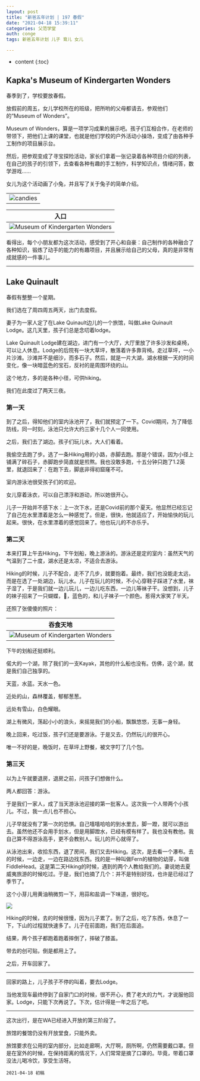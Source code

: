 ```yaml
---
layout: post
title: "新爸五年计划 | 197 春假"
date: "2021-04-18 15:39:11"
categories: 父范学堂
auth: conge
tags: 新爸五年计划 儿子 育儿 女儿

---
```

* content
{:toc}




## Kapka's Museum of Kindergarten Wonders

春季到了，学校要放春假。

放假前的周五，女儿学校所在的班级，把所哟的父母都请去，参观他们的“Museum of Wonders”。

Museum of Wonders，算是一项学习成果的展示吧。孩子们互相合作，在老师的带领下，把他们上课的课堂，也就是他们学校的户外活动小操场，变成了由各种手工制作的项目展示台。

然后，把参观变成了寻宝探险活动，家长们拿着一张记录着各种项目介绍的列表，在自己的孩子的引领下，去查看各种有趣的手工制作，科学知识点，情绪问答，数学游戏……

女儿为这个活动画了小兔，并且写了关于兔子的简单介绍。





||
|----|
| ![candies](../assets/images/父范学堂/20210409_MKW02.jpeg)|


|入口|
|----|
| ![Museum of Kindergarten Wonders](../assets/images/父范学堂/20210409_MKW01.jpg)|

看得出，每个小朋友都为这次活动，感受到了开心和自豪：自己制作的各种融合了各种知识，锻炼了动手的能力的有趣项目，并且展示给自己的父母，真的是非常有成就感的一件事儿。

----

## Lake Quinault

春假有整整一个星期。

我们选在了周四周五两天，出门去度假。

妻子为一家人定了在Lake Quinault边儿的一个旅馆，叫做Lake Quinault Lodge。这几天里，孩子们总是念叨着lodge。

Lake Quinault Lodge建在湖边，进门有一个大厅，大厅里放了许多沙发和桌椅，可以让人休息。Lodge的后院有一块大草坪，散落着许多靠背椅。走过草坪，一小片沙滩。沙滩并不是细沙，而多石子。然后，就是一片大湖，湖水根据一天的时间变化，像一块暗蓝色的宝石，反衬的是周围环绕的山。

这个地方，多的是各种小径，可供hiking。

我们在此度过了两天三夜。

### 第一天

到了之后，得知他们的室内泳池开了，我们就预定了一下。Covid期间，为了降低防线，同一时刻，泳池只允许大约三家十几个人一同使用。

之后，我们去了湖边。孩子们玩儿水，大人们看着。

我偷空去跑了步。选了一条Hiking用的小路，赤脚去跑。那是个错误，因为小径上铺满了碎石子，赤脚跑步简直就是煎熬。我也没敢多跑，十五分钟只跑了1.2英里，就退回来了：在跑下去，脚底非得初窟窿不可。

室内游泳池很受孩子们的欢迎。

女儿穿着泳衣，可以自己漂浮和游动，所以她很开心。

儿子一开始并不感下水：上一次下水，还是Covid前的那个夏天。他显然已经忘记了自己在水里漂着是怎么一种感觉了。但是，很快，他就适应了，开始愉快的玩儿起来。很快，在水里漂着的感觉回来了。他也玩儿的不亦乐乎。

### 第二天

本来打算上午去Hiking，下午划船，晚上游泳的。游泳还是定的室内：虽然天气的气温到了二十度，湖水还是太凉，不适合去游泳。

Hiking的时候，儿子不配合，走不了几步，就要抱着。最终，我们也没能走太远，而是在选了一处湖边，玩儿水。儿子在玩儿的时候，不小心穿鞋子踩进了水里，袜子湿了，于是我们就一边儿玩儿，一边儿吃东西，一边儿等袜子干。没想到，儿子的袜子招来了一只蝴蝶，🦋，蓝色的，和儿子袜子一个颜色。惹得大家笑了半天。

还照了张傻傻的照片：

|吞食天地|
|----|
| ![Museum of Kindergarten Wonders](../assets/images/父范学堂/20210409_MKW03.jpeg)|

下午的划船还挺顺利。

偌大的一个湖，除了我们的一支Kayak，其他的什么船也没有。仿佛，这个湖，就是我们自己独享的。

天蓝，水蓝。天水一色。

近处的山，森林覆盖，郁郁葱葱。

远处有雪山，白色耀眼。

湖上有微风，荡起小小的浪头，来摇晃我们的小船，飘飘悠悠，无事一身轻。

晚上回来，吃过饭，孩子们还是要游泳。于是又去，仍然玩儿的很开心。

唯一不好的是，晚饭时，在草坪上野餐，被文字叮了几个包。

### 第三天

以为上午就要退房，退房之前，问孩子们想做什么。

两人都回答：游泳。

于是我们一家人，成了当天游泳池迎接的第一批客人。这次我一个人带两个小孩儿。不过，我一点儿也不担心。

儿子早就没有了第一次的恐惧。自己嘻嘻哈哈的到水里去，脚一蹬，就可以游出去。虽然他还不会用手划水，但是用脚蹬水，已经有模有样了。我也没有教他。我自己算不得游泳高手，更不会教别人。玩儿的开心就得了。

从泳池出来，收拾东西，退了房间，我们又去Hiking。这次，是去看一个瀑布。去的时候，一边走，一边在路边找东西。找的是一种叫做Fern的植物的幼芽，叫做FiddleHead。这是第二天Hiking的时候，遇到的两个人教给我们的。妻说她去夏威夷旅游的时候吃过。于是，我们也摘了几个：并不是特别好找，也许是已经过了季节了。

这个小芽儿用黄油稍微剪一下，用蒜和盐调一下味道，很好吃。

![](https://upload.wikimedia.org/wikipedia/commons/thumb/e/e1/Fiddlehead_closeup.png/1920px-Fiddlehead_closeup.png)

Hiking的时候，去的时候很慢，因为儿子累了。到了之后，吃了东西，休息了一下，下山的过程就快速多了。儿子在前面跑，我们在后面追。

结果，两个孩子都跑着跑着摔倒了，摔破了膝盖。

带去的创可贴，倒是都用上了。

之后，开车回家了。

-----

回家的路上，儿子孩子不停的叫着，要去Lodge。

当他发现车最终停到了自家门口的时候，很不开心，费了老大的力气，才说服他回家。Lodge，只能下次再说了。下次，估计得是一年之后了吧。

----

这次出行，是在WA已经进入开放的第三阶段了。

旅馆的餐馆仍没有开放堂食，只能外卖。

旅馆要求在公用的室内部分，比如走廊啊，大厅啊，厕所啊，仍然需要戴口罩。但是在室外的时候，在保持距离的情况下，人们常常是摘了口罩的。毕竟，带着口罩没法儿喝冷饮，享受生活呀。


```
2021-04-18 初稿
```

